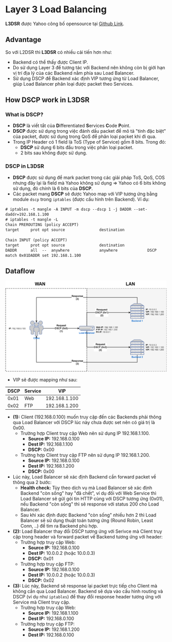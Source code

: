 # Layer 3 Load Balancing

**L3DSR** được Yahoo công bố opensource tại [Github Link](https://github.com/yahoo/l3dsr).

## Advantage

So với L2DSR thì **L3DSR** có nhiều cải tiến hơn như:
* Backend có thể thấy được Client IP.
* Do sử dụng Layer 3 để tương tác với Backend nên không còn bị giới hạn vị trí địa lý của các Backend nằm phía sau Load Balancer.
* Sử dụng DSCP để Backend xác định VIP tương ứng từ Load Balancer, giúp Load Balancer phân loại được packet theo Services.

## How DSCP work in L3DSR

### What is DSCP?

* **DSCP** là viết tắt của **D**ifferentiated **S**ervices **C**ode **P**oint.
* **DSCP** được sử dụng trong việc đánh dấu packet để mô tả "tính đặc biệt" của packet, được sử dụng trong QoS để phân loại packet khi đi qua.
* Trong IP Header có 1 field là ToS (Type of Service) gồm 8 bits. Trong đó:
  * **DSCP** sử dụng 6 bits đầu trong việc phân loại packet. 
  * 2 bits sau không được sử dụng.

### DSCP in L3DSR

* **DSCP** được sử dụng để mark packet trong các giải pháp ToS, QoS, COS nhưng đây lại là field mà Yahoo không sử dụng => Yahoo có 6 bits không sử dụng, đó chính là 6 bits của **DSCP**.
* Các packet mang **DSCP** sẽ được Yahoo map với VIP tương ứng bằng module `dscp` trong `iptables` (được cấu hình trên Backend). Ví dụ:
```
# iptables -t mangle -A INPUT -m dscp --dscp 1 -j DADDR --set-daddr=192.168.1.100
# iptables -t mangle -L
Chain PREROUTING (policy ACCEPT)
target     prot opt source               destination

Chain INPUT (policy ACCEPT)
target     prot opt source               destination
DADDR      all  --  anywhere             anywhere             DSCP match 0x01DADDR set 192.168.1.100
```

## Dataflow 

![l3dsr-01](/docs/img/l3dsr-01.png)

* VIP sẽ được mapping như sau:

| DSCP | Service | VIP |
| --- | --- | --- |
| 0x01 | Web | 192.168.1.100 |
| 0x02 | FTP | 192.168.1.200 |

* **(1):** Client (192.168.0.100) muốn truy cập đến các Backends phải thông qua Load Balancer với DSCP lúc này chưa được set nên có giá trị là 0x00.
  * Trường hợp Client truy cập Web nên sử dụng IP 192.168.1.100.
    * **Source IP:** 192.168.0.100
    * **Dest IP:** 192.168.1.100
    * **DSCP:** 0x00
  * Trường hợp Client truy cập FTP nên sử dụng IP 192.168.1.200.
    * **Source IP:** 192.168.0.100
    * **Dest IP:** 192.168.1.200
    * **DSCP:** 0x00
* Lúc này, Load Balancer sẽ xác định Backend cần forward packet về thông qua 2 bước:
  * **Health check:** Tùy theo dịch vụ mà Load Balancer sẽ xác định Backend "còn sống" hay "đã chết", ví dụ đối với Web Service thì Load Balancer sẽ gửi gói tin HTTP cùng với DSCP tương ứng (0x01), nếu Backend "còn sống" thì sẽ response với status 200 cho Load Balancer.
  * Sau khi xác định được Backend "còn sống" nhiều hơn 2 thì Load Balancer sẽ sử dụng thuật toán tương ứng (Round Robin, Least Conn, ..) để tìm ra Backend phù hợp.
* **(2):** Load Balancer thay đổi DSCP tương ứng với Serivce mà Client truy cập trong header và forward packet về Backend tương ứng với header:
  * Trường hợp truy cập Web:
    * **Source IP:** 192.168.0.100
    * **Dest IP:** 10.0.0.2 (hoặc 10.0.0.3)
    * **DSCP:** 0x01
  * Trường hợp truy cập FTP:
    * **Source IP:** 192.168.0.100
    * **Dest IP:** 10.0.0.2 (hoặc 10.0.0.3)
    * **DSCP:** 0x02
* **(3):** Lúc này, Backend sẽ response lại packet trực tiếp cho Client mà không cần qua Load Balancer. Backend sẽ dựa vào cấu hình routing và DSCP (ví dụ như `iptables`) để thay đổi response header tương ứng với Service mà Client truy cập.
  * Trường hợp truy cập Web:
    * **Source IP:** 192.168.1.100
    * **Dest IP:** 192.168.0.100
  * Trường hợp truy cập FTP:
    * **Source IP:** 192.168.1.200
    * **Dest IP:** 192.168.0.100